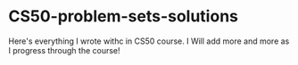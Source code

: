 # CS50-problem-sets-solutions
Here's everything I wrote withc in CS50 course. I Will add more and more as I progress through the course!
